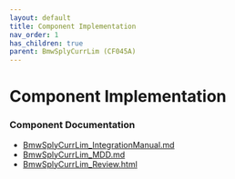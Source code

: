 ```yaml
---
layout: default
title: Component Implementation
nav_order: 1
has_children: true
parent: BmwSplyCurrLim (CF045A)
---
```

# Component Implementation
### Component Documentation

- [BmwSplyCurrLim_IntegrationManual.md](doc/BmwSplyCurrLim_IntegrationManual.md)
- [BmwSplyCurrLim_MDD.md](doc/BmwSplyCurrLim_MDD.md)
- [BmwSplyCurrLim_Review.html](doc/BmwSplyCurrLim_Review.html)

